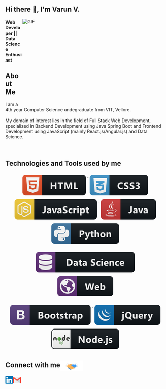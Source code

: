 ## Hi there 👋, I'm Varun V. 

<img align="right" height="270px" width="450px" alt="GIF" src="https://miro.medium.com/max/1360/0*gqO3slLmGb4mUeje.gif" />

<h4>Web Developer || Data Science Enthusiast</h4>

## About Me

I am a 4th year Computer Science undegraduate from VIT, Vellore. 
<br>
<br>
My domain of interest lies in the field of Full Stack Web Development, specialized in Backend Development using Java Spring Boot and Frontend Development using JavaScript (mainly React.js/Angular.js) and Data Science.
<br><br><br>

## Technologies and Tools used by me

<p align="center">
  <a href="#">
    <img src="https://github.com/VarunV991/VarunV991/blob/master/Assets/dev/languages/html.svg" alt="html" style="vertical-align:top; margin:6px 4px">
  </a> 
 <a href="#">
    <img src="https://github.com/VarunV991/VarunV991/blob/master/Assets/dev/languages/css3.svg" alt="css3" style="vertical-align:top; margin:6px 4px">
  </a> 
 <a href="#">
    <img src="https://github.com/VarunV991/VarunV991/blob/master/Assets/dev/languages/js.svg" alt="js" style="vertical-align:top; margin:6px 4px">
  </a> 
  <a href="#">
    <img src="https://github.com/VarunV991/VarunV991/blob/master/Assets/dev/languages/java.svg" alt="java" style="vertical-align:top; margin:6px 4px">
  </a>  
  <a href="#">
    <img src="https://github.com/VarunV991/VarunV991/blob/master/Assets/dev/languages/python.svg" alt="python" style="vertical-align:top; margin:6px 4px">
  </a> 
</p>

<p align="center">
  <a href="#">
    <img src="https://github.com/VarunV991/VarunV991/blob/master/Assets/dev/misc/datascience.svg" alt="datascience" style="vertical-align:top; margin:6px 4px">
  </a> 
  <a href="#">
    <img src="https://github.com/VarunV991/VarunV991/blob/master/Assets/dev/misc/web.svg" alt="web" style="vertical-align:top; margin:6px 4px">
  </a> 
</p>
<p align="center">
  <a href="#">
    <img src="https://github.com/VarunV991/VarunV991/blob/master/Assets/dev/frameworks/bootstrap.svg" alt="bootstrap" style="vertical-align:top; margin:6px 4px">
  </a> 
  <a href="#">
    <img src="https://github.com/VarunV991/VarunV991/blob/master/Assets/dev/frameworks/jquery.svg" alt="jquery" style="vertical-align:top; margin:6px 4px">
  </a> 
  <a href="#">
    <img src="https://github.com/VarunV991/VarunV991/blob/master/Assets/dev/frameworks/nodejs.svg" alt="nodejs" style="vertical-align:top; margin:6px 4px">
  </a> 
</p>

<h2>Connect with me<img align="center" src="https://github.com/VarunV991/VarunV991/blob/master/Assets/Handshake.gif" height="33px" /></h2> 
<div align='center'> 
  <a href="https://www.linkedin.com/in/varun-v-21920b147/">
    <img align="left" alt="Varun | Linkedin" width="24px" src="https://github.com/VarunV991/VarunV991/blob/master/Assets/Linkedin.svg" />
  </a>
  <a href="mailto:varunmumbai99@gmail.com">
    <img align="left" alt="Varun | Gmail" width="26px" src="https://github.com/VarunV991/VarunV991/blob/master/Assets/Gmail.svg" />
  </a>
<br>
</div>

